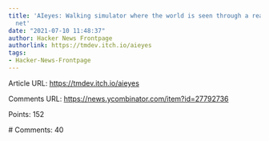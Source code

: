 ```yaml
---
title: 'AIeyes: Walking simulator where the world is seen through a realtime neural
  net'
date: "2021-07-10 11:48:37"
author: Hacker News Frontpage
authorlink: https://tmdev.itch.io/aieyes
tags:
- Hacker-News-Frontpage
---
```


<p>Article URL: <a href="https://tmdev.itch.io/aieyes">https://tmdev.itch.io/aieyes</a></p>
<p>Comments URL: <a href="https://news.ycombinator.com/item?id=27792736">https://news.ycombinator.com/item?id=27792736</a></p>
<p>Points: 152</p>
<p># Comments: 40</p>
